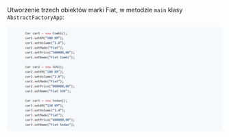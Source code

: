 Utworzenie trzech obiektów marki Fiat, w metodzie `main` klasy `AbstractFactoryApp`:

![1.4.1.1](media/1.4.1.1.PNG)